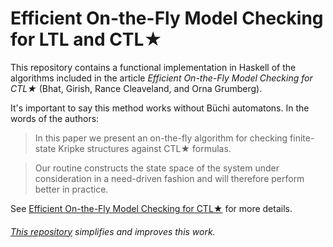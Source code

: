 Efficient On-the-Fly Model Checking for LTL and CTL★
=======

This repository contains a functional implementation in Haskell of the algorithms included in the article
_Efficient On-the-Fly Model Checking for CTL★_ (Bhat, Girish, Rance Cleaveland, and Orna Grumberg).

It's important to say this method works without Büchi automatons.
In the words of the authors:

> In this paper we present an on-the-fly algorithm for checking finite-state Kripke structures against CTL★ formulas.

> Our routine constructs the state space of the system under consideration in a need-driven fashion and will therefore perform better in practice.

See [Efficient On-the-Fly Model Checking for CTL★](https://www.semanticscholar.org/paper/Eecient-On-the-fly-Model-Checking-for-Ctl-Bhat-Cleaveland/e7dbc6e9ff14c98d61af98247e79a3b2058cbfff) for more details.

###### [This repository](https://github.com/spidermoy/Model_Checking-LTL-CTLS) simplifies and improves this work.
